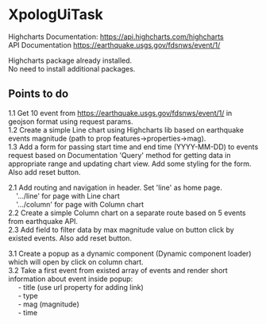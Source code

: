 # XpologUiTask

Highcharts Documentation: https://api.highcharts.com/highcharts \
API Documentation https://earthquake.usgs.gov/fdsnws/event/1/

Highcharts package already installed. \
No need to install additional packages.

## Points to do

1.1 Get 10 event from https://earthquake.usgs.gov/fdsnws/event/1/ in geojson format using request params.\
1.2 Create a simple Line chart using Highcharts lib based on earthquake events magnitude (path to prop features->properties->mag).\
1.3 Add a form for passing start time and end time (YYYY-MM-DD) to events request based on Documentation 'Query' method for getting data in appropriate range and updating chart view.
Add some styling for the form.
Also add reset button.

2.1 Add routing and navigation in header.
    Set 'line' as home page. \
    &nbsp;&nbsp;&nbsp;&nbsp;'.../line' for page with Line chart  \
    &nbsp;&nbsp;&nbsp;&nbsp;'.../column' for page with Column chart \
2.2 Create a simple Column chart on a separate route based on 5 events from earthquake API.\
2.3 Add field to filter data by max magnitude value on button click by existed events.
Also add reset button.

3.1 Create a popup as a dynamic component (Dynamic component loader) which will open by click on column chart.\
3.2 Take a first event from existed array of events and render short information about event inside popup:\
    &nbsp;&nbsp;&nbsp;&nbsp; - title (use url property for adding link)\
	&nbsp;&nbsp;&nbsp;&nbsp; - type\
	&nbsp;&nbsp;&nbsp;&nbsp; - mag (magnitude)\
	&nbsp;&nbsp;&nbsp;&nbsp; - time
	
